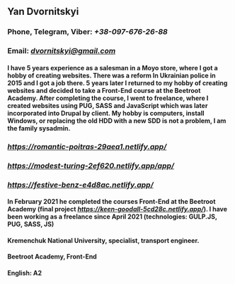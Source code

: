 ## Yan Dvornitskyi

### Phone, Telegram, Viber: *+38-097-676-26-88*
### Email: *dvornitskyi@gmail.com*

#### **I have 5 years experience as a salesman in a Moyo store, where I got a hobby of creating websites. There was a reform In Ukrainian police in 2015 and I got a job there. 5 years later I returned to my hobby of creating websites and decided to take a Front-End course at the Beetroot Academy. After completing the course, I went to freelance, where I created websites using PUG, SASS and JavaScript which was later incorporated into Drupal by client. My hobby is computers, install Windows, or replacing the old HDD with a new SDD is not a problem, I am the family sysadmin.**

### *https://romantic-poitras-29aea1.netlify.app/*
### *https://modest-turing-2ef620.netlify.app/app/*
### *https://festive-benz-e4d8ac.netlify.app/*

#### **In February 2021 he completed the courses Front-End at the Beetroot Academy (final project *https://keen-goodall-5cd28c.netlify.app/*). I have been working as a freelance since April 2021 (technologies: GULP.JS, PUG, SASS, JS)**


#### **Kremenchuk National University, specialist, transport engineer.**
#### **Beetroot Academy, Front-End**

#### **English: A2**